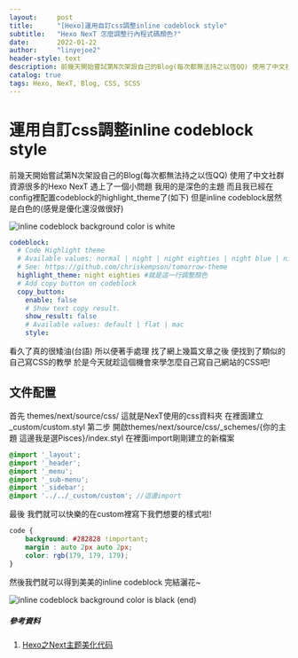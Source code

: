 ```yaml
---
layout:     post
title:      "[Hexo]運用自訂css調整inline codeblock style"
subtitle:   "Hexo NexT 怎麼調整行內程式碼顏色?"
date:       2022-01-22
author:     "linyejoe2"
header-style: text
description: 前幾天開始嘗試第N次架設自己的Blog(每次都無法持之以恆QQ) 使用了中文社群資源很多的Hexo NexT 但是遇上了一個小問題...
catalog: true
tags: Hexo, NexT, Blog, CSS, SCSS
---
```


#  運用自訂css調整inline codeblock style

前幾天開始嘗試第N次架設自己的Blog(每次都無法持之以恆QQ) 使用了中文社群資源很多的Hexo NexT 遇上了一個小問題 我用的是深色的主題 而且我已經在config裡配置codeblock的highlight_theme了(如下) 但是inline codeblock居然是白色的(感覺是優化還沒做很好)

![inline codeblock background color is white](https://i.imgur.com/gDzu94b.png)

```yml
codeblock:
  # Code Highlight theme
  # Available values: normal | night | night eighties | night blue | night bright | solarized | solarized dark | galactic
  # See: https://github.com/chriskempson/tomorrow-theme
  highlight_theme: night eighties #就是這一行調整顏色
  # Add copy button on codeblock
  copy_button:
    enable: false
    # Show text copy result.
    show_result: false
    # Available values: default | flat | mac
    style:
```

看久了真的很矮油(台語) 所以便著手處理 找了網上幾篇文章之後 便找到了類似的自己寫CSS的教學 於是今天就趁這個機會來學怎麼自己寫自己網站的CSS吧!

## 文件配置

首先 themes/next/source/css/ 這就是NexT使用的css資料夾 在裡面建立 _custom/custom.styl
第二步 開啟themes/next/source/css/_schemes/{你的主題 這邊我是選Pisces}/index.styl
在裡面import剛剛建立的新檔案 

```scss
@import '_layout';
@import '_header';
@import '_menu';
@import '_sub-menu';
@import '_sidebar';
@import '../../_custom/custom'; //這邊import
```
最後 我們就可以快樂的在custom裡寫下我們想要的樣式啦! 

```css
code {
    background: #282828 !important;
    margin : auto 2px auto 2px;
    color: rgb(179, 179, 179);
}
```

然後我們就可以得到美美的inline codeblock 完結灑花~

![inline codeblock background color is black (end)](https://i.imgur.com/iRbS8Uk.png)

##### 參考資料
1. [Hexo之Next主题美化代码](https://www.cnblogs.com/LyShark/p/11834144.html)
